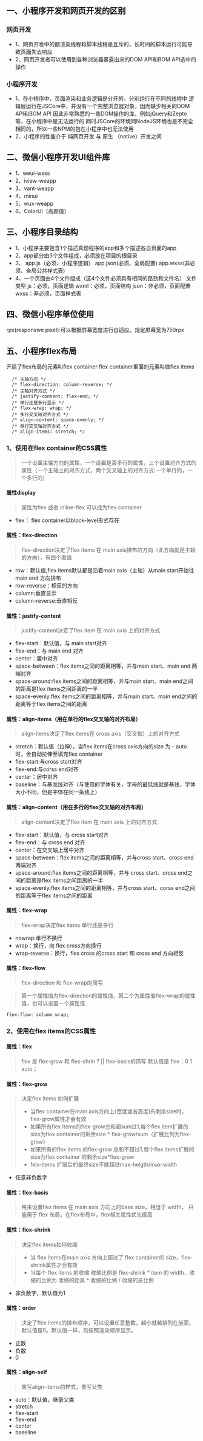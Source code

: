 
## 一、小程序开发和网页开发的区别

### 网页开发
- 1、网页开发中的额渲染线程和脚本线程是互斥的，长时间的脚本运行可能导致页面失去响应
- 2、网页开发者可以使用到各种浏览器暴露出来的DOM API和BOM API选中的操作
  
### 小程序开发
- 1、在小程序中，页面渲染和业务逻辑是分开的，分别运行在不同的线程中
逻辑层运行在JSCore中，并没有一个完整浏览器对象，因而缺少相关的DOM API和BOM API
因此非常熟悉的一些DOM操作的库，例如jQuery和Zepto等，在小程序中是无法运行的
同时JSCore的环境同NodeJS环境也是不完全相同的，所以一些NPM的包在小程序中也无法使用
- 2、小程序的性能介于 纯网页开发 与 原生 （native）开发之间

## 二、微信小程序开发UI组件库
- 1、weui-wxss
- 2、iview-weapp
- 3、vant-weapp
- 4、minui
- 5、wux-weapp
- 6、ColorUI（高颜值）

## 三、小程序目录结构
- 1、小程序主要包含1个描述真题程序的app和多个描述各自页面的app
- 2、app部分由3个文件组成，必须放在项目的根目录
- 3、
app.js（必须、小程序逻辑）
app.json(必须、全局配置)
app.wxss(非必须、全局公共样式表)
- 4、一个页面由4个文件组成（这4个文件必须具有相同的路劲和文件名）
文件类型
js：必须，页面逻辑
wxml：必须，页面结构
json：非必须，页面配置
wxss：非必须，页面样式表

## 四、微信小程序单位使用
rpx(responsive pixel):可以根据屏幕宽度进行自适应。规定屏幕宽为750rpx

## 五、小程序flex布局
开启了flex布局的元素叫flex container
flex container里面的元素叫做flex items
```
  /* 主轴方向 */
  /* flex-direction: column-reverse; */
  /* 主轴对齐方式 */
  /* justify-content: flex-end; */
  /* 单行还是多行显示 */
  /* flex-wrap: wrap; */
  /* 多行交叉轴对齐方式 */
  /* align-content: space-evenly; */
  /* 单行交叉轴对齐方式 */
  /* align-items: stretch; */
```
### 1、使用在flex container的CSS属性
> 一个设置主轴方向的属性，一个设置是否多行的属性，三个设置对齐方式的属性（一个主轴上的对齐方式，两个交叉轴上的对齐方式:一个单行的，一个多行的）

#### 属性display 
> 属性为flex 或者 inline-flex 可以成为flex container
- flex： flex container以block-level形式存在

#### 属性：flex-direction
> flex-direction决定了flex items 在 main axis排布的方向（此方向就是主轴的方向），有四个取值
- row：默认值,flex items默认都是沿着main axis（主轴）从main start开始往main end 方向排布
- row-reverse：相反的方向
- column:垂直显示
- column-reverse:垂直相反

#### 属性：justify-content
> justify-content决定了flex item 在 main axis 上的对齐方式

- flex-start：默认值，与 main start对齐
- flex-end：与 main end 对齐
- center：居中对齐
- space-between：flex items之间的距离相等，并与main start、main end 两端对齐
- space-around:flex items之间的距离相等，并与main start、main end之间的距离是flex items之间距离的一半
- space-evenly:flex items之间的距离相等，并与main start、main end之间的距离等于flex items之间的距离

#### 属性：align-items（用在单行的flex交叉轴的对齐布局）
> align-items决定了flex items在 cross axis（交叉轴）上的对齐方式
- stretch：默认值（拉伸），当flex items在cross axis方向的size 为 - auto 时，会自动拉伸至填充flex container
- flex-start:与cross start对齐
- flex-end:与corss end对齐
- center：居中对齐
- baseline：与基准线对齐（与使用的字体有关，字母的最低线就是基线，字体大小不同，但是字体在同一条线上）

#### 属性：align-content（用在多行的flex交叉轴的对齐布局）
> align-content决定了flex item 在 main axis 上的对齐方式
- flex-start：默认值，与 cross start对齐
- flex-end：与 cross end 对齐
- center：在交叉轴上居中对齐
- space-between：flex items之间的距离相等，并与cross start、cross end 两端对齐
- space-around:flex items之间的距离相等，并与 cross start、cross end之间的距离是flex items之间距离的一半
- space-evenly:flex items之间的距离相等，并与cross start、corss end之间的距离等于flex items之间的距离

#### 属性：flex-wrap
> flex-wrap决定flex items 单行还是多行
- nowrap:单行不换行
- wrap：换行，向 flex cross方向换行
- wrap-reverse：换行，flex cross 的cross start 和 cross end 方向相反

#### 属性：flex-flow
> flex-direction 和 flex-wrap的简写

>第一个属性值为flex-direction的属性值，第二个为属性值flex-wrap的属性值，也可以设置一个属性值

```
flex-flow: column wrap;
```

### 2、使用在flex items的CSS属性

#### 属性：flex
> flex 是 flex-grow 和 fles-shrin ? || flex-basis的简写 默认值是 flex：0 1 auto；


#### 属性：flex-grow
> 决定flex items 如何扩展

> - 当flex container在main axis方向上(宽度或者高度)有剩余size时，flex-grow属性才会有效
> - 如果所有flex items的flex-grow总和超sum过1,每个flex item扩展的size为flex container的剩余size * flex-grow/sum（扩展比列为flex-grow）
> - 如果所有的flex items 的flex-grow 总和不超过1,每个flex items扩展的size为flex container 的剩余size*flex-grow
> - felx-items 扩展后的最终size不能超过max-heigth/max-width


- 任意非负数字


#### 属性：flex-basis
> 用来设置flex items 在 main axis 方向上的base size，相当于 width， 只能用于 flex 布局，在flex布局中，flex相关属性优先级高

#### 属性：flex-shrink
> 决定flex items如何收缩

> - 当 flex items在main axis 方向上超过了 flex container的 size，flex-shrink属性才会有效
> - 当每个 flex items 的收缩 
> 收缩比例是 flex-shrink * item 的 width，收缩的比例为 收缩的距离 * 收缩的比例 / 收缩的总比例  

- 非负数字，默认值为1
  

#### 属性：order
> 决定了flex items的排布顺序，可以设置任意整数，越小就越排列在前面，默认值是0。默认值一样，则按照渲染顺序显示。
 - 正数
 - 负数
 - 0

#### 属性：align-self
> 重写align-items的样式，重写父类

- auto：默认值，继承父类
- stretch
- flex-start
- flex-end
- center
- baseline